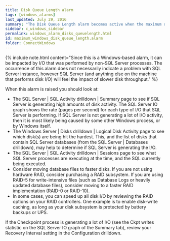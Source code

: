 ```yaml
---
title: Disk Queue Length alarm
tags: [windows_alarms]
last_updated: July 29, 2016
summary: "The Disk Queue Length alarm becomes active when the maximum disk queue length of any disk exceeds a threshold. Sustained high disk queue length is a good indicator that you have a disk subsystem bottleneck, and usually means that I/O times will be degraded."
sidebar: c_windows_sidebar
permalink: windows_alarm_disks_queuelength.html
id: maximum_windows_disk_queue_length.alarm
folder: ConnectWindows
---
```



{% include note.html content="Since this is a Windows-based alarm, it can be impacted by I/O that was performed by non-SQL Server processes. The occurrence of this alarm does not necessarily indicate a problem with SQL Server instance, however SQL Server (and anything else on the machine that performs disk I/O) will feel the impact of slower disk throughput." %}


When this alarm is raised you should look at:

* The SQL Server \| SQL Activity drilldown \| Summary page to see if SQL Server is generating high amounts of disk activity. The SQL Server IO graph shows the rate (pages per second) for each type of I/O that SQL Server is performing. If SQL Server is not generating a lot of I/O activity, then it is most likely being caused by some other Windows process, or by Windows itself.
* The Windows Server \| Disks drilldown \| Logical Disk Activity page to see which disk(s) are being hit the hardest. This, and the list of disks that contain SQL Server databases (from the SQL Server \| Databases drilldown), may help to determine if SQL Server is generating the I/O.
* The SQL Server \| SQL Activity drilldown \| Sessions page to see what SQL Server processes are executing at the time, and the SQL currently being executed.
* Consider moving database files to faster disks. If you are not using hardware RAID, consider purchasing a RAID subsystem. If you are using RAID-5 for write-intensive files (such as Database Logs or heavily updated database files), consider moving to a faster RAID implementation (RAID-0 or RAID-10).
* In some cases, you can speed up all disk I/O by reviewing the RAID options on your RAID controllers. One example is to enable disk-write caching, as long as your disk subsystem is protected by battery backups or UPS.

If the Checkpoint process is generating a lot of I/O (see the Ckpt writes statistic on the SQL Server IO graph of the Summary tab), review your Recovery Interval setting in the Configuration drilldown.
